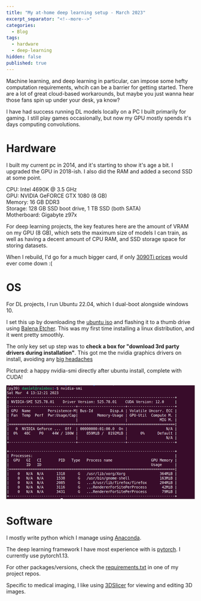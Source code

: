 ```yaml
---
title: "My at-home deep learning setup - March 2023"
excerpt_separator: "<!--more-->"
categories:
  - Blog
tags:
  - hardware
  - deep-learning
hidden: false
published: true
---
```


Machine learning, and deep learning in particular, can impose some hefty computation requirements, whcih can be a barrier for getting started. There are a lot of great cloud-based workarounds, but maybe you just wanna hear those fans spin up under your desk, ya know?

I have had success running DL models locally on a PC I built primarily for gaming. I still play games occasionally, but now my GPU mostly spends it's days computing convolutions.



# Hardware

I built my current pc in 2014, and it's starting to show it's age a bit. I upgraded the GPU in 2018-ish. I also did the RAM and added a second SSD at some point.

CPU: Intel 4690K @ 3.5 GHz  
GPU: NVIDIA GeFORCE GTX 1080 (8 GB)  
Memory: 16 GB DDR3  
Storage: 128 GB SSD boot drive, 1 TB SSD (both SATA)  
Motherboard: Gigabyte z97x  

For deep learning projects, the key features here are the amount of VRAM on my GPU (8 GB), which sets the maximum size of models I can train, as well as having a decent amount of CPU RAM, and SSD storage space for storing datasets.

When I rebuild, I'd go for a much bigger card, if only [3090Ti prices](https://pcpartpicker.com/products/video-card/#c=520) would ever come down :(



# OS

For DL projects, I run Ubuntu 22.04, which I dual-boot alongside windows 10. 

I set this up by downloading the [ubuntu iso](https://releases.ubuntu.com/jammy/) and flashing it to a thumb drive using [Balena Etcher](https://www.balena.io/etcher). This was my first time installing a linux distribution, and it went pretty smoothly. 

The only key set up step was to **check a box for "download 3rd party drivers during installation"**. This got me the nvidia graphics drivers on install, avoiding any [big headaches](https://askubuntu.com/questions/1129516/black-screen-at-boot-after-nvidia-driver-installation-on-ubuntu-18-04-2-lts)

Pictured: a happy nvidia-smi directly after ubuntu install, complete with CUDA!

![Image: a happy nvidia-smi directly after ubuntu install](/assets/images/nvidia-smi.png)



# Software

I mostly write python which I manage using [Anaconda](https://www.anaconda.com/products/distribution).

The deep learning framework I have most experience with is [pytorch](https://pytorch.org/). I currently use pytorch1.13.

For other packages/versions, check the [requirements.txt](https://github.com/dthuff/pet-vae/blob/master/requirements.txt) in one of my project repos.

Specific to medical imaging, I like using [3DSlicer](https://www.slicer.org/) for viewing and editing 3D images.